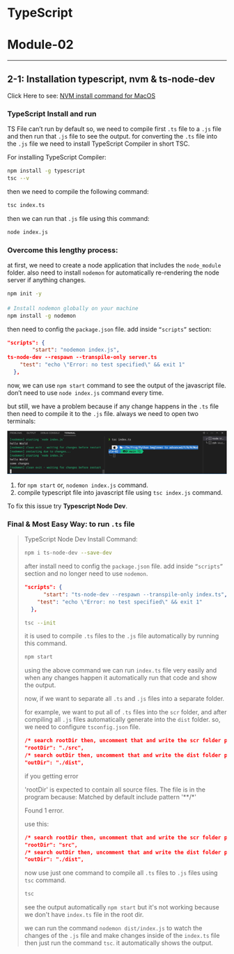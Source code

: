 # TypeScript

# Module-02

---

## **2-1: Installation typescript, nvm & ts-node-dev**

Click Here to see: [NVM install command for MacOS](https://dev.to/httpjunkie/setup-node-version-manager-nvm-on-mac-m1-7kl?fbclid=IwAR3RL9Qxl5a-ZdzhZIP427DSCvwC3sXVrSdu-wEk-zbwYlSDO3Mosoaxzzk)

### TypeScript Install and run

TS File can’t run by default so, we need to compile first `.ts` file to a `.js` file and then run that `.js` file to see the output. for converting the `.ts` file into the `.js` file we need to install TypeScript Compiler in short TSC.

For installing TypeScript Compiler:

```bash
npm install -g typescript
tsc --v
```

then we need to compile the following command: 

```bash
tsc index.ts
```

then we can run that `.js` file using this command: 

```bash
node index.js
```

### Overcome this lengthy process:

at first, we need to create a node application that includes the `node_module` folder. also need to install `nodemon` for automatically re-rendering the node server if anything changes.

```bash
npm init -y

# Install nodemon globally on your machine
npm install -g nodemon
```

then need to config the `package.json` file. add inside `“scripts”` section:

```json
"scripts": {
		"start": "nodemon index.js",
ts-node-dev --respawn --transpile-only server.ts
    "test": "echo \"Error: no test specified\" && exit 1"
  },
```

now, we can use `npm start` command to see the output of the javascript file. don’t need to use `node index.js` command every time.

but still, we have a problem because if any change happens in the `.ts` file then need to compile it to the `.js` file. always we need to open two terminals:

![2-Terminal-need-to-use.png](./READme/2-Terminal-need-to-use.png)

1. for `npm start` or,  `nodemon index.js` command.
2. compile typescript file into javascript file using `tsc index.js` command.

 To fix this issue try **Typescript Node Dev**.

### Final & Most Easy Way: to run `.ts` file

> TypeScript Node Dev Install Command:
> 
> 
> ```bash
> npm i ts-node-dev --save-dev
> ```
> 
> after install need to config the `package.json` file. add inside `“scripts”` section and no longer need to use `nodemon`.
> 
> ```json
> "scripts": {
> 		"start": "ts-node-dev --respawn --transpile-only index.ts",
>     "test": "echo \"Error: no test specified\" && exit 1"
>   },
> ```
> 
> ```bash
> tsc --init
> ```
> 
> it is used to compile `.ts` files to the `.js` file automatically by running this command. 
> 
> ```bash
> npm start
> ```
> 
> using the above command we can run `index.ts` file very easily and when any changes happen it automatically run that code and show the output. 
> 
> now, if we want to separate all `.ts` and `.js` files into a separate folder.
> 
> for example, we want to put all of `.ts` files into the `scr` folder, and after compiling all `.js` files automatically generate into the `dist` folder. so, we need to configure `tsconfig.json` file.
> 
> ```json
> /* search rootDir then, uncomment that and write the scr folder path.*/
> "rootDir": "./src",
> /* search outDir then, uncomment that and write the dist folder path.*/
> "outDir": "./dist",
> ```
> 
> if you getting error 
> 
> 'rootDir' is expected to contain all source files.
> The file is in the program because:
> Matched by default include pattern '**/*'
> 
> Found 1 error.
> 
> use this:
> 
> ```json
> /* search rootDir then, uncomment that and write the scr folder path.*/
> "rootDir": "src",
> /* search outDir then, uncomment that and write the dist folder path.*/
> "outDir": "./dist",
> ```
> 
> now use just one command to compile all `.ts` files to `.js` files using `tsc` command.
> 
> ```bash
> tsc
> ```
> 
> see the output automatically `npm start` but it's not working because we don't have `index.ts` file in the root dir. 
> 
> we can run the command `nodemon dist/index.js` to watch the changes of the `.js` file and make changes inside of the `index.ts` file then just run the command `tsc`. it automatically shows the output. 
>